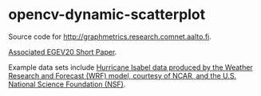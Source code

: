 # opencv-dynamic-scatterplot

Source code for http://graphmetrics.research.comnet.aalto.fi.

[Associated EGEV20 Short Paper](https://diglib.eg.org/handle/10.2312/evs20201058).

Example data sets include [Hurricane Isabel data produced by the Weather Research and Forecast (WRF) model, courtesy of NCAR, and the U.S. National Science Foundation (NSF)](https://www.earthsystemgrid.org/dataset/isabeldata.html?df=true).
